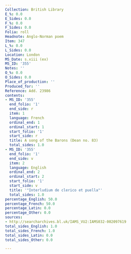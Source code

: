 ```yaml
---
Collection: British Library
E_%: 0.0
E_Sides: 0.0
F_%: 0.0
F_Sides: 0.0
Folia: roll
Headnote: Anglo-Norman poem
Item: 347
L_%: 0.0
L_Sides: 0.0
Location: London
MS_Date: s.xiii (ex)
MS_ID: '355'
Notes: ''
O_%: 0.0
O_Sides: 0.0
Place_of_production: ''
Produced_for: ''
Reference: Add. 23986
contents:
- MS_ID: '355'
  end_folio: '1'
  end_side: r
  item: 1
  language: French
  ordinal_end: 1
  ordinal_start: 1
  start_folio: '1'
  start_side: r
  title: A song of the Barons (Dean no. 83)
  total_sides: 1.0
- MS_ID: '355'
  end_folio: '1'
  end_side: v
  item: 2
  language: English
  ordinal_end: 2
  ordinal_start: 2
  start_folio: '1'
  start_side: v
  title: '"Interludium de clerico et puella"'
  total_sides: 1.0
percentage_English: 50.0
percentage_French: 50.0
percentage_Latin: 0.0
percentage_Other: 0.0
sources:
- http://searcharchives.bl.uk/IAMS_VU2:IAMS032-002097619
total_sides_English: 1.0
total_sides_French: 1.0
total_sides_Latin: 0.0
total_sides_Other: 0.0

---
```


